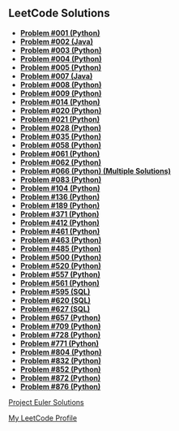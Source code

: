 ## LeetCode Solutions

- **[Problem #001 (Python)](LeetCode/001.py)**
- **[Problem #002 (Java)](LeetCode/002.java)**
- **[Problem #003 (Python)](LeetCode/003.py)**
- **[Problem #004 (Python)](LeetCode/004.py)**
- **[Problem #005 (Python)](LeetCode/005.py)**
- **[Problem #007 (Java)](LeetCode/007.java)**
- **[Problem #008 (Python)](LeetCode/008.py)**
- **[Problem #009 (Python)](LeetCode/009.py)**
- **[Problem #014 (Python)](LeetCode/014.py)**
- **[Problem #020 (Python)](LeetCode/020.py)**
- **[Problem #021 (Python)](LeetCode/021.py)**
- **[Problem #028 (Python)](LeetCode/028.py)**
- **[Problem #035 (Python)](LeetCode/035.py)**
- **[Problem #058 (Python)](LeetCode/058.py)**
- **[Problem #061 (Python)](LeetCode/061.py)**
- **[Problem #062 (Python)](LeetCode/062.py)**
- **[Problem #066 (Python) (Multiple Solutions)](LeetCode/066PLUS.py)**
- **[Problem #083 (Python)](LeetCode/083.py)**
- **[Problem #104 (Python)](LeetCode/104.py)**
- **[Problem #136 (Python)](LeetCode/136.py)**
- **[Problem #189 (Python)](LeetCode/189.py)**
- **[Problem #371 (Python)](LeetCode/371.py)**
- **[Problem #412 (Python)](LeetCode/412.py)**
- **[Problem #461 (Python)](LeetCode/461.py)**
- **[Problem #463 (Python)](LeetCode/463.py)**
- **[Problem #485 (Python)](LeetCode/485.py)**
- **[Problem #500 (Python)](LeetCode/500.py)**
- **[Problem #520 (Python)](LeetCode/520.py)**
- **[Problem #557 (Python)](LeetCode/557.py)**
- **[Problem #561 (Python)](LeetCode/561.py)**
- **[Problem #595 (SQL)](LeetCode/595.sql)**
- **[Problem #620 (SQL)](LeetCode/620.sql)**
- **[Problem #627 (SQL)](LeetCode/627.sql)**
- **[Problem #657 (Python)](LeetCode/657.py)**
- **[Problem #709 (Python)](LeetCode/709.py)**
- **[Problem #728 (Python)](LeetCode/728.py)**
- **[Problem #771 (Python)](LeetCode/771.py)**
- **[Problem #804 (Python)](LeetCode/804.py)**
- **[Problem #832 (Python)](LeetCode/832.py)**
- **[Problem #852 (Python)](LeetCode/852.py)**
- **[Problem #872 (Python)](LeetCode/872.py)**
- **[Problem #876 (Python)](LeetCode/876.py)**


[Project Euler Solutions](https://github.com/chrismarcok/Project-Euler)

[My LeetCode Profile](https://leetcode.com/chrismarcok/)